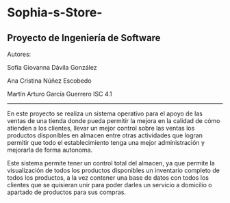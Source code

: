 # Sophia-s-Store-
Proyecto de Ingeniería de Software
-------------------------------------------------------------------------------------------

Autores:

Sofia Giovanna Dávila González

Ana Cristina Núñez Escobedo

Martín Arturo García Guerrero
ISC 4.1

-------------------------------------------------------------------------------------------

En este proyecto se realiza un sistema operativo para el apoyo de las ventas de una tienda donde pueda permitir la mejora en la 
calidad de cómo atienden a los clientes, llevar un mejor control sobre las ventas los productos disponibles en almacen entre otras 
actividades que logran permitir que todo el establecimiento tenga una mejor administración y mejorarla de forma autonoma.

Este sistema permite tener un control total del almacen, ya que permite la visualización de todos los productos disponibles 
un inventario completo de todos los productos, a la vez contener una base de datos con todos los clientes que se quisieran unir para 
poder darles un servicio a domicilio o apartado de productos para sus compras. 
